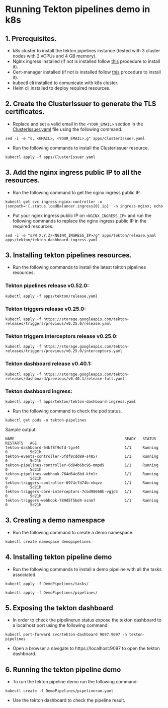 # Running Tekton pipelines demo in k8s
## 1. Prerequisites.
- k8s cluster to install the tekton pipelines instance (tested with 3 cluster nodes with 2 vCPUs and 4 GB memory).
- Nginx ingress installed (if not is installed follow [this](https://kubernetes.github.io/ingress-nginx/deploy/) procedure to install it).
- Cert-manager installed (if not is installed follow [this](https://cert-manager.io/docs/installation/helm/) procedure to install it).
- kubectl cli installed to comunicate with k8s cluster.
- Helm cli installed to deploy required resources.

## 2. Create the ClusterIssuer to generate the TLS certificates.
- Replace and set a valid email in the `<YOUR_EMAIL>` section in the [ClusterIssuer.yaml](apps/ClusterIssuer.yaml) file using the following command.

`sed -i -e "s, <EMAIL>, <YOUR_EMAIL>,g" apps/ClusterIssuer.yaml`

- Run the following commands to install the ClusterIssuer resource.

`kubectl apply -f apps/ClusterIssuer.yaml`

## 3. Add the nginx ingress public IP to all the resources.
- Run the following command to get the nginx ingress public IP.

`kubectl get svc ingress-nginx-controller -o jsonpath='{.status.loadBalancer.ingress[0].ip}' -n ingress-nginx; echo`

- Put your nginx ingress public IP on `<NGINX_INGRESS_IP>` and run the following commands to replace the nginx ingress public IP in the required resources.

`sed -i -e "s/W.X.Y.Z/<NGINX_INGRESS_IP>/g" apps/tekton/release.yaml apps/tekton/tekton-dashboard-ingress.yaml`
 
## 3. Installing tekton pipelines resources.
- Run the following commands to install the latest tekton pipelines resources.

### Tekton pipelines release v0.52.0:

`kubectl apply -f apps/tekton/release.yaml`

### Tekton triggers release v0.25.0:

`kubectl apply -f https://storage.googleapis.com/tekton-releases/triggers/previous/v0.25.0/release.yaml`

### Tekton triggers interceptors release v0.25.0:

`kubectl apply -f https://storage.googleapis.com/tekton-releases/triggers/previous/v0.25.0/interceptors.yaml`

### Tekton dashboard release v0.40.1:

`kubectl apply -f https://storage.googleapis.com/tekton-releases/dashboard/previous/v0.40.1/release-full.yaml`

### Tekton dashboard ingress:

`kubectl apply -f apps/tekton/tekton-dashboard-ingress.yaml`
- Run the following command to check the pod status.

`kubectl get pods -n tekton-pipelines`

Sample output:

````
NAME                                                 READY   STATUS    RESTARTS   AGE
tekton-dashboard-64bf8f9dfd-tgv44                    1/1     Running   0          5d21h
tekton-events-controller-5fdf9cdd89-s4857            1/1     Running   0          5d21h
tekton-pipelines-controller-6d84b6bc96-mmpd9         1/1     Running   0          5d21h
tekton-pipelines-webhook-764d64c8bd-kfmlr            1/1     Running   0          5d21h
tekton-triggers-controller-6974c7d74b-vkqvz          1/1     Running   0          5d21h
tekton-triggers-core-interceptors-7cbd98668b-vgjd4   1/1     Running   0          5d21h
tekton-triggers-webhook-789d5f5bd4-xsnm7             1/1     Running   0          5d21h
````
## 3. Creating a demo namespace
- Run the following command to create a demo namespace.

`kubectl create namespace demopipelines`

## 4. Installing tekton pipeline demo
- Run the following commands to install a demo pipeline with all the tasks associated.

`kubectl apply -f DemoPipelines/tasks/`

`kubectl apply -f DemoPipelines/pipelines/`

## 5. Exposing the tekton dashboard
- In order to check the pipelinerun status expose the tekton dashboard to a localhost port using the following command:

`kubectl port-forward svc/tekton-dashboard 9097:9097 -n tekton-pipelines`

- Open a browser a navigate to https://localhost:9097 to open the tekton dashboard.
## 6. Running the tekton pipeline demo
- To run the tekton pipeline demo run the following command:

`kubectl create -f DemoPipelines/pipelinerun.yaml`

- Use the tekton dashboard to check the pipeline result.
